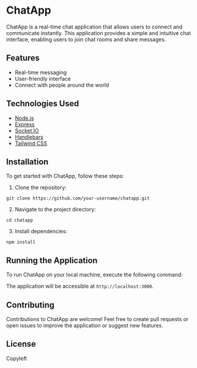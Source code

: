 # ChatApp

ChatApp is a real-time chat application that allows users to connect and communicate instantly. This application provides a simple and intuitive chat interface, enabling users to join chat rooms and share messages.

## Features

- Real-time messaging
- User-friendly interface
- Connect with people around the world

## Technologies Used

- [Node.js](https://nodejs.org/)
- [Express](https://expressjs.com/)
- [Socket.IO](https://socket.io/)
- [Handlebars](https://handlebarsjs.com/)
- [Tailwind CSS](https://tailwindcss.com/)

## Installation

To get started with ChatApp, follow these steps:

1. Clone the repository:

```git clone https://github.com/your-username/chatapp.git```

2. Navigate to the project directory:

```cd chatapp```

3. Install dependencies:

```npm install```

## Running the Application

To run ChatApp on your local machine, execute the following command:

The application will be accessible at `http://localhost:3000`.

## Contributing

Contributions to ChatApp are welcome! Feel free to create pull requests or open issues to improve the application or suggest new features.

## License

Copyleft
